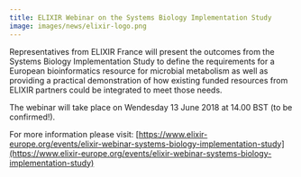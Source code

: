 ```yaml
---
title: ELIXIR Webinar on the Systems Biology Implementation Study
image: images/news/elixir-logo.png
---
```


Representatives from ELIXIR France will present the outcomes from the Systems Biology Implementation Study to define the requirements for a European bioinformatics resource for microbial metabolism as well as providing a practical demonstration of how existing funded resources from ELIXIR partners could be integrated to meet those needs.

The webinar will take place on Wendesday 13 June 2018 at 14.00 BST (to be confirmed!).

For more information please visit: [https://www.elixir-europe.org/events/elixir-webinar-systems-biology-implementation-study](https://www.elixir-europe.org/events/elixir-webinar-systems-biology-implementation-study)
